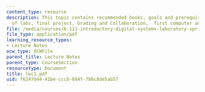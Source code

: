 ```yaml
---
content_type: resource
description: This topic contains recommended books, goals and prerequisite, overview
  of labs, final project, Grading and Collaboration,  first computer and digital systems.
file: /media/courses/6-111-introductory-digital-systems-laboratory-spring-2006/f6247d4441beccc80d4f786c8de5ab57_lec1.pdf
file_type: application/pdf
learning_resource_types:
- Lecture Notes
ocw_type: OCWFile
parent_title: Lecture Notes
parent_type: CourseSection
resourcetype: Document
title: lec1.pdf
uid: f6247d44-41be-ccc8-0d4f-786c8de5ab57
---
```

